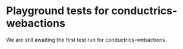 # Playground tests for conductrics-webactions
We are still awaiting the first test run for conductrics-webactions.
